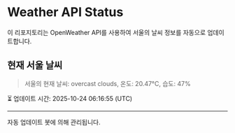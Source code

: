 
# Weather API Status

이 리포지토리는 OpenWeather API를 사용하여 서울의 날씨 정보를 자동으로 업데이트합니다.

## 현재 서울 날씨
> 서울의 현재 날씨: overcast clouds, 온도: 20.47°C, 습도: 47%

⏳ 업데이트 시간: 2025-10-24 06:16:55 (UTC)

---
자동 업데이트 봇에 의해 관리됩니다.
